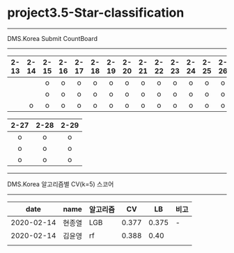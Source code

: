 # project3.5-Star-classification

<hr />
DMS.Korea Submit CountBoard 
<hr />

| 2-13 | 2-14 | 2-15 | 2-16 | 2-17 | 2-18 | 2-19 | 2-20 | 2-21 | 2-22 | 2-23 | 2-24 | 2-25 | 2-26 |
|:----:|:----:|:----:|:----:|:----:|:----:|:----:|:----:|:----:|:----:|:----:|:----:|:----:|:----:|
|     |      |   o  |   o  |  o   |   o  |   o   |  o  |   o  |   o  |   o  |  o   |   o  |   o  |
|     |     |   o  |   o  |  o   |   o  |   o   |  o  |   o  |   o  |   o  |  o   |   o  |   o  |
|     |   o  |   o  |   o  |  o   |   o  |   o   |  o  |   o  |   o  |   o  |  o   |   o  |   o  |

| 2-27 | 2-28 | 2-29 | 
|:----:|:----:|:----:|
|   o  |   o  |   o  |
|   o  |   o  |   o  |
|   o  |   o  |   o  |



<hr />
DMS.Korea 알고리즘별 CV(k=5) 스코어 
<hr />

| date| name | 알고리즘 | CV | LB | 비고 |
|-----|------|---------|----|-----|-----|
| 2020-02-14 | 현종열 | LGB | 0.377 | 0.375 | -|
| 2020-02-14 | 김윤영 | rf | 0.388 | 0.40 |  |
|  |  |  |  |  |  |


